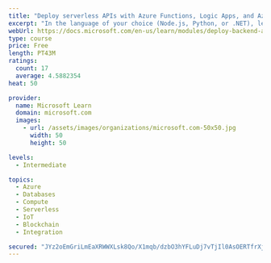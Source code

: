 ```yaml
---
title: "Deploy serverless APIs with Azure Functions, Logic Apps, and Azure SQL Database"
excerpt: "In the language of your choice (Node.js, Python, or .NET), learn how to deploy an Azure Function that adds real-time data to an Azure SQL Database and triggers an Azure Logic App for notifications, all with GitHub Actions for CI/CD."
webUrl: https://docs.microsoft.com/en-us/learn/modules/deploy-backend-apis/
type: course
price: Free
length: PT43M
ratings:
  count: 17
  average: 4.5882354
heat: 50

provider:
  name: Microsoft Learn
  domain: microsoft.com
  images:
    - url: /assets/images/organizations/microsoft.com-50x50.jpg
      width: 50
      height: 50

levels:
  - Intermediate

topics:
  - Azure
  - Databases
  - Compute
  - Serverless
  - IoT
  - Blockchain
  - Integration

secured: "JYz2oEmGriLmEaXRWWXLsk8Qo/X1mqb/dzbO3hYFLuDj7vTjIl0AsOERTfrXjvzCo5HjwG+NvFkmu+7NwbyBI/PmNqJoNiMADG1uQFn75GGKky8jnXeJ0ROPnxfs8G6kDJfby2ZCeJmb9w6Zzo1XbP4VMa7rmfSUzHkT+/TzsqpTcbZqRRWFPYTjHFCF310rMOKzCw2dElFevksVZmMLLrYwMscR0xv1cQbJETZks/ylYtrF3v3nf2s5GwZVcEKceNj6xnkRWt6MASxouhBg1qiNxkudHZ4EnmqUKy+XT+sgXsCQtImq2BldIldk6jlsUB9ke6ahQsvzcGNEpYuTjwv13f+SGB3YtTVMEIAsOVNXC0k6zbcsk1tG/PSAYhWFyIzhJhDFs7GeRADkP1xbWTKA1OxAxFZq/r5dWB9JrPI=;hQzYsvct0cVrSfLbdna/Ug=="
---
```



